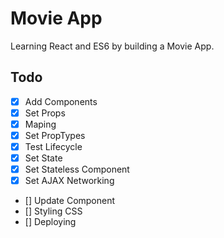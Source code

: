 # Movie App
Learning React and ES6 by building a Movie App.


## Todo
- [x] Add Components
- [x] Set Props
- [x] Maping
- [x] Set PropTypes
- [x] Test Lifecycle
- [x] Set State
- [x] Set Stateless Component
- [x] Set AJAX Networking
- [] Update Component
- [] Styling CSS
- [] Deploying